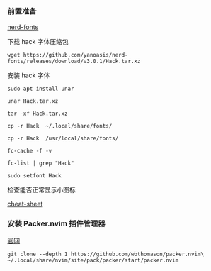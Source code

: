 ### 前置准备

[nerd-fonts](https://github.com/ryanoasis/nerd-fonts#option-2-release-archive-download)

下载 hack 字体压缩包

    wget https://github.com/yanoasis/nerd-fonts/releases/download/v3.0.1/Hack.tar.xz

安装 hack 字体

    sudo apt install unar

    unar Hack.tar.xz

    tar -xf Hack.tar.xz

    cp -r Hack  ~/.local/share/fonts/

    cp -r Hack  /usr/local/share/fonts/

    fc-cache -f -v

    fc-list | grep "Hack"

    sudo setfont Hack

检查能否正常显示小图标

[cheat-sheet](https://www.nerdfonts.com/cheat-sheet)


### 安装 Packer.nvim 插件管理器

[官网](https://github.com/wbthomason/packer.nvim)

    git clone --depth 1 https://github.com/wbthomason/packer.nvim\
    ~/.local/share/nvim/site/pack/packer/start/packer.nvim
